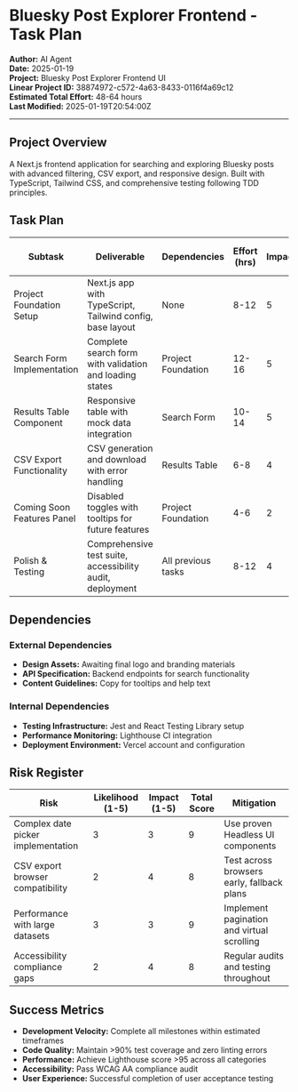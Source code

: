 # Bluesky Post Explorer Frontend - Task Plan

**Author:** AI Agent  
**Date:** 2025-01-19  
**Project:** Bluesky Post Explorer Frontend UI  
**Linear Project ID:** 38874972-c572-4a63-8433-0116f4a69c12  
**Estimated Total Effort:** 48-64 hours  
**Last Modified:** 2025-01-19T20:54:00Z

---

## Project Overview

A Next.js frontend application for searching and exploring Bluesky posts with advanced filtering, CSV export, and responsive design. Built with TypeScript, Tailwind CSS, and comprehensive testing following TDD principles.

## Task Plan

| Subtask | Deliverable | Dependencies | Effort (hrs) | Impact | Risk | Urgency | Total Score | Linear Issue ID |
|---------|-------------|--------------|--------------|--------|------|---------|-------------|-----------------|
| Project Foundation Setup | Next.js app with TypeScript, Tailwind config, base layout | None | 8-12 | 5 | 5 | 5 | 15 | MET-10 |
| Search Form Implementation | Complete search form with validation and loading states | Project Foundation | 12-16 | 5 | 4 | 5 | 14 | MET-11 |
| Results Table Component | Responsive table with mock data integration | Search Form | 10-14 | 5 | 3 | 5 | 13 | MET-12 |
| CSV Export Functionality | CSV generation and download with error handling | Results Table | 6-8 | 4 | 2 | 5 | 11 | MET-13 |
| Coming Soon Features Panel | Disabled toggles with tooltips for future features | Project Foundation | 4-6 | 2 | 2 | 4 | 8 | MET-14 |
| Polish & Testing | Comprehensive test suite, accessibility audit, deployment | All previous tasks | 8-12 | 4 | 3 | 5 | 12 | MET-15 |

## Dependencies

### External Dependencies
- **Design Assets:** Awaiting final logo and branding materials
- **API Specification:** Backend endpoints for search functionality  
- **Content Guidelines:** Copy for tooltips and help text

### Internal Dependencies
- **Testing Infrastructure:** Jest and React Testing Library setup
- **Performance Monitoring:** Lighthouse CI integration
- **Deployment Environment:** Vercel account and configuration

## Risk Register

| Risk | Likelihood (1-5) | Impact (1-5) | Total Score | Mitigation |
|------|------------------|---------------|-------------|------------|
| Complex date picker implementation | 3 | 3 | 9 | Use proven Headless UI components |
| CSV export browser compatibility | 2 | 4 | 8 | Test across browsers early, fallback plans |
| Performance with large datasets | 3 | 3 | 9 | Implement pagination and virtual scrolling |
| Accessibility compliance gaps | 2 | 4 | 8 | Regular audits and testing throughout |

## Success Metrics

- **Development Velocity:** Complete all milestones within estimated timeframes
- **Code Quality:** Maintain >90% test coverage and zero linting errors  
- **Performance:** Achieve Lighthouse score >95 across all categories
- **Accessibility:** Pass WCAG AA compliance audit
- **User Experience:** Successful completion of user acceptance testing 